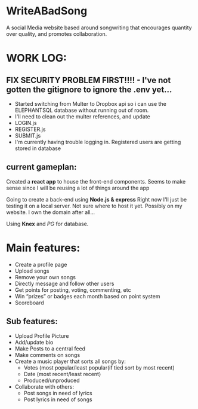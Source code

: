 # WriteABadSong
A social Media website based around songwriting that encourages quantity over quality, and promotes collaboration.




# WORK LOG:
  ## FIX SECURITY PROBLEM FIRST!!!! - I've not gotten the gitignore to ignore the .env yet...

-   Started switching from Multer to Dropbox api so i can use the 
    ELEPHANTSQL database without running out of room.
-   I'll need to clean out the multer references, and update 
-   LOGIN.js
-   REGISTER.js
-   SUBMIT.js
-   I'm currently having trouble logging in. Registered users are getting stored in database


## current gameplan:
Created a **react app** to house the front-end components.
Seems to make sense since I will be reusing a lot of things around the app

Going to create a back-end using **Node.js & express**
Right now I'll just be testing it on a local server. Not sure where to host it yet.
Possibly on my website. I own the domain after all...

Using **Knex** and *PG* for database.

# Main features:
- Create a profile page
- Upload songs
- Remove your own songs
- Directly message and follow other users
- Get points for posting, voting, commenting, etc
- Win “prizes” or badges each month based on point system
- Scoreboard


## Sub features:
- Upload Profile Picture
- Add/update bio
- Make Posts to a central feed
- Make comments on songs
- Create a music player that sorts all songs by:
    - Votes (most popular/least popular(if tied sort by most recent)
    - Date (most recent/least recent)
    - Produced/unproduced
- Collaborate with others:
    - Post songs in need of lyrics
    - Post lyrics in need of songs


